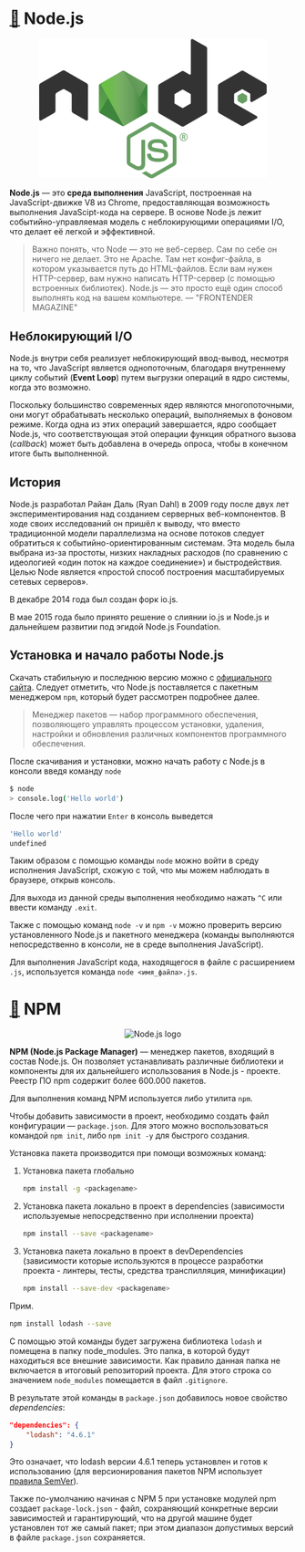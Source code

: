 # [ :link:](https://nodejs.org/en/) Node.js

<p align="center">
    <img
        width='400'
        title='Node.js logo'
        src="logo.png"
    />
</p>

**Node.js** — это **среда выполнения** JavaScript, построенная на JavaScript-движке V8 из Chrome, предоставляющая возможность выполнения JavaScipt-кода на сервере. В основе Node.js лежит событийно-управляемая модель с неблокирующими операциями I/O, что делает её легкой и эффективной.

> Важно понять, что Node — это не веб-сервер. Сам по себе он ничего не делает. Это не Apache. Там нет конфиг-файла, в котором указывается путь до HTML-файлов. Если вам нужен HTTP-сервер, вам нужно написать HTTP-сервер (с помощью встроенных библиотек). Node.js — это просто ещё один способ выполнять код на вашем компьютере. — "FRONTENDER MAGAZINE"

## Неблокирующий I/O

Node.js внутри себя реализует неблокирующий ввод-вывод, несмотря на то, что JavaScript является однопоточным, благодаря внутреннему циклу событий (**Event Loop**) путем выгрузки операций в ядро системы, когда это возможно.

Поскольку большинство современных ядер являются многопоточными, они могут обрабатывать несколько операций, выполняемых в фоновом режиме. Когда одна из этих операций завершается, ядро сообщает Node.js, что соответствующая этой операции функция обратного вызова (_callback_) может быть добавлена в очередь опроса, чтобы в конечном итоге быть выполненной.

## История

Node.js разработал Райан Даль (Ryan Dahl) в 2009 году после двух лет экспериментирования над созданием серверных веб-компонентов. В ходе своих исследований он пришёл к выводу, что вместо традиционной модели параллелизма на основе потоков следует обратиться к событийно-ориентированным системам. Эта модель была выбрана из-за простоты, низких накладных расходов (по сравнению с идеологией «один поток на каждое соединение») и быстродействия. Целью Node является «простой способ построения масштабируемых сетевых серверов».

В декабре 2014 года был создан форк io.js.

В мае 2015 года было принято решение о слиянии io.js и Node.js и дальнейшем развитии под эгидой Node.js Foundation.

## Установка и начало работы Node.js

Скачать стабильную и последнюю версию можно с [официального сайта](https://nodejs.org/en/download/).
Следует отметить, что Node.js поставляется с пакетным менеджером `npm`, который будет рассмотрен подробнее далее.

> Менеджер пакетов — набор программного обеспечения, позволяющего управлять процессом установки, удаления, настройки и обновления различных компонентов программного обеспечения.

После скачивания и установки, можно начать работу с Node.js в консоли введя команду `node`

```bash
$ node
> console.log('Hello world')
```

После чего при нажатии `Enter` в консоль выведется

```bash
'Hello world'
undefined
```

Таким образом с помощью команды `node` можно войти в среду исполнения JavaScript, схожую с той, что мы можем наблюдать в браузере, открыв консоль.

Для выхода из данной среды выполнения необходимо нажать `^C` или ввести команду `.exit`.

Также с помощью команд `node -v` и `npm -v` можно проверить версию установленного Node.js и пакетного менеджера (команды выполняются непосредственно в консоли, не в среде выполнения JavaScript).

Для выполнения JavaScript кода, находящегося в файле c расширением `.js`, используется команда `node <имя_файла>.js`.

# [ :link:](https://www.npmjs.com/) NPM

<p align="center">
    <img
        width='400'
        title='Node.js logo'
        src="https://docs.npmjs.com/images/npm.svg"
    />
</p>

**NPM (Node.js Package Manager)** — менеджер пакетов, входящий в состав Node.js. Он позволяет устанавливать различные библиотеки и компоненты для их дальнейшего использования в Node.js - проекте. Реестр ПО npm содержит более 600.000 пакетов.

Для выполнения команд NPM используется либо утилита `npm`.

Чтобы добавить зависимости в проект, необходимо создать файл конфигурации — `package.json`. Для этого можно воспользоваться командой `npm init`, либо `npm init -y` для быстрого создания.

Установка пакета производится при помощи возможных команд:

1.  Установка пакета глобально

    ```bash
    npm install -g <packagename>
    ```

2.  Установка пакета локально в проект в dependencies (зависимости используемые непосредственно при исполнении проекта)

    ```bash
    npm install --save <packagename>
    ```

3.  Установка пакета локально в проект в devDependencies (зависимости которые используются в процессе разработки проекта - линтеры, тесты, средства транспилляция, минификации)

    ```bash
    npm install --save-dev <packagename>
    ```

Прим.

```bash
npm install lodash --save
```

С помощью этой команды будет загружена библиотека `lodash` и помещена в папку node_modules. Это папка, в которой будут находиться все внешние зависимости. Как правило данная папка не включается в итоговый репозиторий проекта. Для этого строка со значением `node_modules` помещается в файл `.gitignore`.

В результате этой команды в `package.json` добавилось новое свойство _dependencies_:

```json
"dependencies": {
    "lodash": "4.6.1"
}
```

Это означает, что lodash версии 4.6.1 теперь установлен и готов к использованию (для версионирования пакетов NPM использует [правила SemVer](http://semver.org/)).

Также по-умолчанию начиная с NPM 5 при установке модулей npm создает `package-lock.json` - файл, сохраняющий конкретные версии зависимостей и гарантирующий, что на другой машине будет установлен тот же самый пакет; при этом диапазон допустимых версий в файле `package.json` сохраняется.
